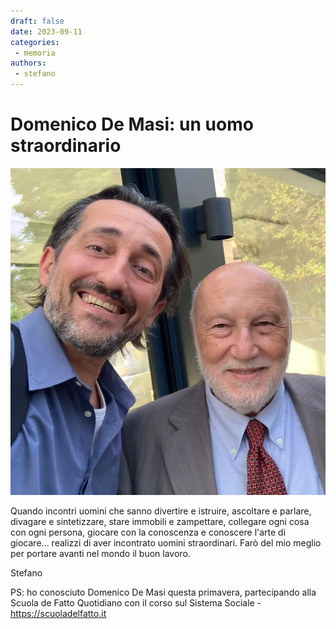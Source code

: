 ```yaml
---
draft: false 
date: 2023-09-11
categories:
 - memoria
authors: 
 - stefano
---
```


# Domenico De Masi: un uomo straordinario

![](../../../assets/images/blog/demasi-cecere.webp)

Quando incontri uomini che sanno divertire e istruire, ascoltare e parlare, divagare e sintetizzare, stare immobili e zampettare, collegare ogni cosa con ogni persona, giocare con la conoscenza e conoscere l'arte di giocare... realizzi di aver incontrato uomini straordinari. Farò del mio meglio per portare avanti nel mondo il buon lavoro.

Stefano 

PS: ho conosciuto Domenico De Masi questa primavera, partecipando alla Scuola de Fatto Quotidiano con il corso sul Sistema Sociale - <https://scuoladelfatto.it>
